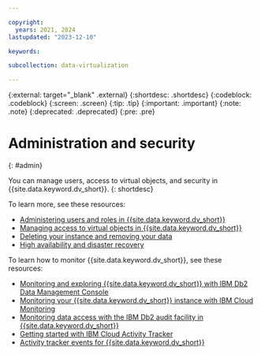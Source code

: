 ```yaml
---

copyright:
  years: 2021, 2024
lastupdated: "2023-12-10"

keywords: 

subcollection: data-virtualization

---
```


{:external: target="_blank" .external}
{:shortdesc: .shortdesc}
{:codeblock: .codeblock}
{:screen: .screen}
{:tip: .tip}
{:important: .important}
{:note: .note}
{:deprecated: .deprecated}
{:pre: .pre}

# Administration and security
{: #admin}

You can manage users, access to virtual objects, and security in {{site.data.keyword.dv_short}}.
{: shortdesc}

To learn more, see these resources:
- [Administering users and roles in {{site.data.keyword.dv_short}}](https://dataplatform.cloud.ibm.com/docs/content/dvaas/administer-dvaas.html)
- [Managing access to virtual objects in {{site.data.keyword.dv_short}}](https://dataplatform.cloud.ibm.com/docs/content/dvaas/dv-object-management.html)
- [Deleting your instance and removing your data](https://dataplatform.cloud.ibm.com/docs/content/dvaas/wq_remove.html)
- [High availability and disaster recovery](https://dataplatform.cloud.ibm.com/docs/content/dvaas/wq_high_availability.html)

To learn how to monitor {{site.data.keyword.dv_short}}, see these resources:
- [Monitoring and exploring {{site.data.keyword.dv_short}} with IBM Db2 Data Management Console](https://dataplatform.cloud.ibm.com/docs/content/dvaas/monitor-dv.html)
- [Monitoring your {{site.data.keyword.dv_short}} instance with IBM Cloud Monitoring](https://dataplatform.cloud.ibm.com/docs/content/dvaas/wq_monitor.html)
- [Monitoring data access with the IBM Db2 audit facility in {{site.data.keyword.dv_short}}](https://dataplatform.cloud.ibm.com/docs/content/dvaas/dvaas_audit_policy_guidelines.html)
- [Getting started with IBM Cloud Activity Tracker](https://cloud.ibm.com/docs/activity-tracker?topic=activity-tracker-getting-started)
- [Activity tracker events for {{site.data.keyword.dv_short}}](https://dataplatform.cloud.ibm.com/docs/content/wsj/admin/at-events.html?audience=wdp#dv)
